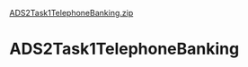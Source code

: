 [ADS2Task1TelephoneBanking.zip](https://github.com/Hoenn-0/ADS2Task1TelephoneBanking/files/7086864/ADS2Task1TelephoneBanking.zip)
# ADS2Task1TelephoneBanking

